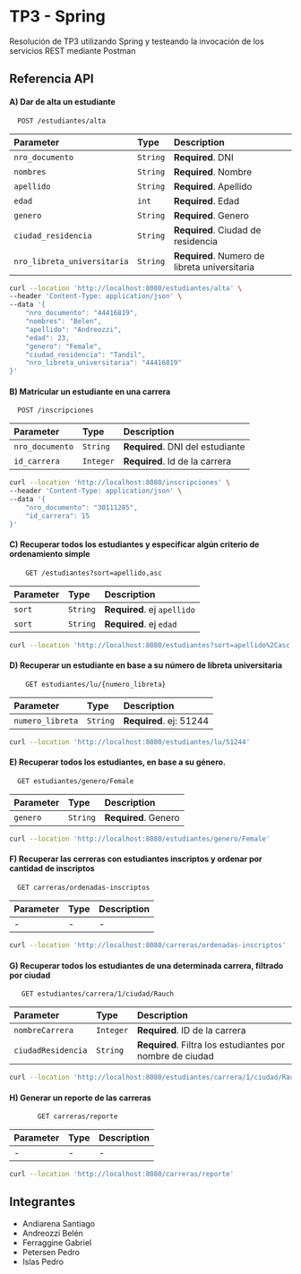 # TP3 - Spring

Resolución de TP3 utilizando Spring y testeando la invocación de los servicios REST mediante Postman

## Referencia API

#### A) Dar de alta un estudiante

```http
  POST /estudiantes/alta
```
| Parameter       | Type     | Description       |
|:----------------|:---------|:------------------|
| `nro_documento` | `String` | **Required**. DNI |
| `nombres`       | `String` | **Required**. Nombre |
| `apellido`      | `String` | **Required**. Apellido |
| `edad`          | `int`    | **Required**. Edad |
| `genero`        | `String` | **Required**. Genero |
| `ciudad_residencia` | `String` | **Required**. Ciudad de residencia |
| `nro_libreta_universitaria` | `String` | **Required**. Numero de libreta universitaria |

```bash
curl --location 'http://localhost:8080/estudiantes/alta' \
--header 'Content-Type: application/json' \
--data '{
    "nro_documento": "44416819",
    "nombres": "Belen",
    "apellido": "Andreozzi",
    "edad": 23,
    "genero": "Female",
    "ciudad_residencia": "Tandil",
    "nro_libreta_universitaria": "44416819"
}'
```
#### B) Matricular un estudiante en una carrera

```http
  POST /inscripciones
```

| Parameter       | Type      | Description                      |
|:----------------|:----------|:---------------------------------|
| `nro_documento` | `String`  | **Required**. DNI del estudiante |
| `id_carrera`    | `Integer` | **Required**. Id de la carrera   |

```bash
curl --location 'http://localhost:8080/inscripciones' \
--header 'Content-Type: application/json' \
--data '{
    "nro_documento": "30111285",
    "id_carrera": 15
}'
```

#### C) Recuperar todos los estudiantes y especificar algún criterio de ordenamiento simple

```http
    GET /estudiantes?sort=apellido,asc
```

| Parameter   | Type      | Description                 |
|:------------|:----------|:----------------------------|
| `sort`      | `String`  | **Required**. ej `apellido` |
| `sort`      | `String`  | **Required**. ej `edad`     |

```bash
curl --location 'http://localhost:8080/estudiantes?sort=apellido%2Casc'
```

#### D) Recuperar un estudiante en base a su número de libreta universitaria

```http
    GET estudiantes/lu/{numero_libreta}
```

| Parameter        | Type     | Description             |
|:-----------------|:---------|:------------------------|
| `numero_libreta` | `String` | **Required**. ej: 51244 |

```bash
curl --location 'http://localhost:8080/estudiantes/lu/51244'
```
#### E) Recuperar todos los estudiantes, en base a su género.

```http
  GET estudiantes/genero/Female
```

| Parameter | Type     | Description          |
|:----------|:---------|:---------------------|
| `genero`  | `String` | **Required**. Genero |

```bash
curl --location 'http://localhost:8080/estudiantes/genero/Female'
```

#### F) Recuperar las cerreras con estudiantes inscriptos y ordenar por cantidad de inscriptos

```http 
  GET carreras/ordenadas-inscriptos
```
| Parameter | Type | Description |
|:----------|:-----|:------------|
| -         | -    | -           |

```bash
curl --location 'http://localhost:8080/carreras/ordenadas-inscriptos'
```


#### G) Recuperar todos los estudiantes de una determinada carrera, filtrado por ciudad

```http
   GET estudiantes/carrera/1/ciudad/Rauch
```

| Parameter              | Type      | Description                                               |
|:-----------------------|:----------|:----------------------------------------------------------|
| `nombreCarrera`        | `Integer` | **Required**. ID de la carrera                            |
| `ciudadResidencia`     | `String`  | **Required**. Filtra los estudiantes por nombre de ciudad |

```bash
curl --location 'http://localhost:8080/estudiantes/carrera/1/ciudad/Rauch'
```

#### H) Generar un reporte de las carreras

```http
       GET carreras/reporte
```

| Parameter | Type | Description |
|:----------|:-----|:------------|
| -         | -    | -           |

```bash
curl --location 'http://localhost:8080/carreras/reporte'
```

## Integrantes
- Andiarena Santiago
- Andreozzi Belén
- Ferraggine Gabriel
- Petersen Pedro
- Islas Pedro